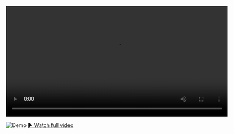 <video width="600" controls>
  <source src="Wave_propagatio.mp4" type="video/mp4">
  Your browser does not support the video tag.
</video>

![Demo](demo.gif)
[▶️ Watch full video](https://github.com/AntoineJamann/Animations/raw/main/Wave_propagation.mp4)

